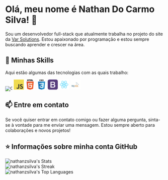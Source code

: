 # Olá, meu nome é Nathan Do Carmo Silva! 👋

Sou um desenvolvedor full-stack que atualmente trabalha no projeto do site da [Var Solutions](https://www.instituto.varsolutions.com.br/). Estou apaixonado por programação e estou sempre buscando aprender e crescer na área.

## 🚀 Minhas Skills

Aqui estão algumas das tecnologias com as quais trabalho:

<code><img height="32" src="https://cdn.iconscout.com/icon/free/png-512/c-programming-569564.png" alt="C"/></code>
<code><img height="32" src="https://raw.githubusercontent.com/github/explore/80688e429a7d4ef2fca1e82350fe8e3517d3494d/topics/javascript/javascript.png" alt="JavaScript"/></code>
<code><img height="32" src="https://raw.githubusercontent.com/github/explore/80688e429a7d4ef2fca1e82350fe8e3517d3494d/topics/html/html.png" alt="HTML5"/></code>
<code><img height="32" src="https://raw.githubusercontent.com/github/explore/80688e429a7d4ef2fca1e82350fe8e3517d3494d/topics/css/css.png" alt="CSS3"/></code>
<code><img height="32" src="https://raw.githubusercontent.com/github/explore/80688e429a7d4ef2fca1e82350fe8e3517d3494d/topics/bootstrap/bootstrap.png" alt="Bootstrap"/></code>
<code><img height="32" src="https://raw.githubusercontent.com/github/explore/80688e429a7d4ef2fca1e82350fe8e3517d3494d/topics/react/react.png" alt="React"/></code>
<code><img height="32" src="https://raw.githubusercontent.com/github/explore/80688e429a7d4ef2fca1e82350fe8e3517d3494d/topics/mysql/mysql.png" alt="MySQL"/></code>

## 📫 Entre em contato

Se você quiser entrar em contato comigo ou fazer alguma pergunta, sinta-se à vontade para me enviar uma mensagem. Estou sempre aberto para colaborações e novos projetos!

## ⭐ Informações sobre minha conta GitHub

![nathanzsilva's Stats](https://github-readme-stats.vercel.app/api?username=nathanzsilva&theme=dracula&show_icons=true&hide_border=true&count_private=true)<br/>
![nathanzsilva's Streak](https://github-readme-streak-stats.herokuapp.com/?user=nathanzsilva&theme=dracula&hide_border=true)<br/>
![nathanzsilva's Top Languages](https://github-readme-stats.vercel.app/api/top-langs/?username=nathanzsilva&theme=dracula&show_icons=true&hide_border=true&layout=compact)
